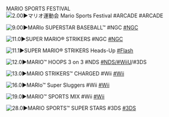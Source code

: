 <!--

<details>
<summary>layout: page
title: "Mario Sports"
permalink: https://jeuxsf.github.io/JSF/nintendo/sports/

</details>
  
#### hidden field with metadata

-->

MARIO SPORTS FESTIVAL
![2.00►マリオ運動会 Mario Sports Festival #ARCADE](https://mario.wiki.gallery/images/c/c3/Unkurukai.png)
#ARCADE

![9.00►MARIo SUPERSTAR BASEBALL™ #NGC](https://www.mobygames.com/images/covers/l/64595-mario-superstar-baseball-gamecube-front-cover.jpg)
[#NGC]()

![11.0►SUPER MARIO® STRIKERS #NGC](https://www.mobygames.com/images/covers/l/57320-super-mario-strikers-gamecube-front-cover.jpg)
[#NGC]()

![11.1►SUPER MARIO® STRIKERS Heads-Up](https://mario.wiki.gallery/images/4/45/Headsup1.jpg)
[#Flash](https://archive.org/details/strikersheadsup)

![12.0►MARIO™ HOOPS 3 on 3 #NDS](https://www.mobygames.com/images/covers/l/69510-mario-hoops-3-on-3-nintendo-ds-front-cover.jpg)
[#NDS/#WiiU]()/#3DS

![13.0►MARIO STRIKERS™ CHARGED #Wii](https://www.mobygames.com/images/covers/l/130638-mario-strikers-charged-wii-front-cover.jpg)
[#Wii]()

![16.0►MARIo™ Super Sluggers #Wii](https://www.mobygames.com/images/covers/l/121532-mario-super-sluggers-wii-front-cover.jpg)
[#Wii]()

![19.0►MARIO™ SPORTS MIX #Wii](https://www.mobygames.com/images/covers/l/312167-mario-sports-mix-wii-front-cover.jpg)
[#Wii]()

![28.0►MARIO SPORTS™ SUPER STARS #3DS](https://www.mobygames.com/images/covers/l/497101-mario-sports-superstars-nintendo-3ds-front-cover.jpg)
[#3DS]()
